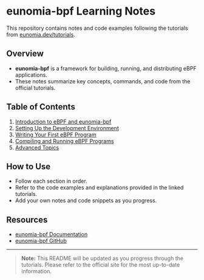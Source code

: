 # eunomia-bpf Learning Notes

This repository contains notes and code examples following the tutorials from [eunomia.dev/tutorials](https://eunomia.dev/tutorials/).

## Overview

- **eunomia-bpf** is a framework for building, running, and distributing eBPF applications.
- These notes summarize key concepts, commands, and code from the official tutorials.

## Table of Contents

1. [Introduction to eBPF and eunomia-bpf](https://eunomia.dev/tutorials/intro/)
2. [Setting Up the Development Environment](https://eunomia.dev/tutorials/setup/)
3. [Writing Your First eBPF Program](https://eunomia.dev/tutorials/first-ebpf/)
4. [Compiling and Running eBPF Programs](https://eunomia.dev/tutorials/compile-run/)
5. [Advanced Topics](https://eunomia.dev/tutorials/advanced/)

## How to Use

- Follow each section in order.
- Refer to the code examples and explanations provided in the linked tutorials.
- Add your own notes and code snippets as you progress.

## Resources

- [eunomia-bpf Documentation](https://eunomia.dev/docs/)
- [eunomia-bpf GitHub](https://github.com/eunomia-bpf/eunomia-bpf)

---

> **Note:** This README will be updated as you progress through the tutorials. Please refer to the official site for the most up-to-date information.
